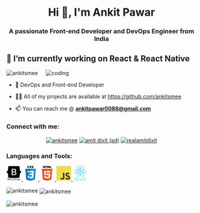 <!--![logo](https://github.com/AmitDixit0101/AmitDixit0101/blob/main/BANNER.png) -->
<h1 align="center" transform: translate(-50%, -50%) >Hi 👋, I'm Ankit Pawar</h1>
<h3 align="center">A passionate Front-end Developer and DevOps Engineer from India</h3>
<h2>🔭 I’m currently working on React & React Native</h2>

<img align="right" alt="coding" width="400" src="https://user-images.githubusercontent.com/55389276/140866485-8fb1c876-9a8f-4d6a-98dc-08c4981eaf70.gif">
<p align="left"> <img src="https://komarev.com/ghpvc/?username=ankitsmee&label=Profile%20views&color=0e75b6&style=flat" alt="ankitsmee" /> </p>

- 🌱 DevOps and Front-end Developer

- 👨‍💻 All of my projects are available at https://github.com/ankitsmee

- 📫 You can reach me @ **ankitpawar0086@gmail.com**

<h3 align="left">Connect with me:</h3>
<p align="center">
<a href="https://www.linkedin.com/in/ankit-pawar-75277b80/" target="blank"><img align="center" src="https://raw.githubusercontent.com/rahuldkjain/github-profile-readme-generator/master/src/images/icons/Social/linked-in-alt.svg" alt="ankitsmee" height="30" width="40" /></a>
<a href="https://www.facebook.com/ankitsmee?mibextid=ZbWKwL" target="blank"><img align="center" src="https://raw.githubusercontent.com/rahuldkjain/github-profile-readme-generator/master/src/images/icons/Social/facebook.svg" alt="amit dixit (ad)" height="30" width="40" /></a>
<a href="https://instagram.com/ankitsmee?igshid=NzZlODBkYWE4Ng==" target="blank"><img align="center" src="https://raw.githubusercontent.com/rahuldkjain/github-profile-readme-generator/master/src/images/icons/Social/instagram.svg" alt="realamitdixit" height="30" width="40" /></a>
</p>
<h3 align="left">Languages and Tools:</h3>
<p align="left"> <a href="https://getbootstrap.com" target="_blank" rel="noreferrer"> <img
            src="https://raw.githubusercontent.com/devicons/devicon/master/icons/bootstrap/bootstrap-plain-wordmark.svg"
            alt="bootstrap" width="40" height="40" /> </a> <a href="https://www.w3schools.com/css/" target="_blank"
        rel="noreferrer"> <img
            src="https://raw.githubusercontent.com/devicons/devicon/master/icons/css3/css3-original-wordmark.svg"
            alt="css3" width="40" height="40" /> </a> <a href="https://www.w3.org/html/" target="_blank"
        rel="noreferrer"> 
                        <img
            src="https://raw.githubusercontent.com/devicons/devicon/master/icons/html5/html5-original-wordmark.svg"
            alt="html5" width="40" height="40" /> </a> <a href="https://developer.mozilla.org/en-US/docs/Web/JavaScript"
        target="_blank" rel="noreferrer"> <img
            src="https://raw.githubusercontent.com/devicons/devicon/master/icons/javascript/javascript-original.svg"
            alt="javascript" width="40" height="40" /> </a> <a href="https://laravel.com/" target="_blank"
        rel="noreferrer"> 
                        <a href="https://reactjs.org/" target="_blank" rel="noreferrer"> <img
            src="https://raw.githubusercontent.com/devicons/devicon/master/icons/react/react-original-wordmark.svg"
            alt="react" width="40" height="40" /> </a> </p>

<p><img align="left"
        src="https://github-readme-stats.vercel.app/api/top-langs?username=ankitsmee&show_icons=true&locale=en&layout=compact"
        alt="ankitsmee" /></p>

<p>&nbsp;<img align="center"
        src="https://github-readme-stats.vercel.app/api?username=ankitsmee&show_icons=true&locale=en"
        alt="ankitsmee" /></p>

<p><img align="center" src="https://github-readme-streak-stats.herokuapp.com/?user=ankitsmee&"
        alt="ankitsmee" /></p>

<!--
**ankitsmee/ankitsmee** is a ✨ _special_ ✨ repository because its `README.md` (this file) appears on your GitHub profile.

Here are some ideas to get you started:

- 🔭 I’m currently working on ...
- 🌱 I’m currently learning ...
- 👯 I’m looking to collaborate on ...
- 🤔 I’m looking for help with ...
- 💬 Ask me about ...
- 📫 How to reach me: ...
- 😄 Pronouns: ...
- ⚡ Fun fact: ...
-->
